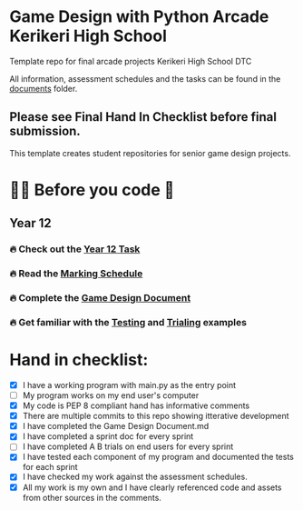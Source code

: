 # Game Design with Python Arcade Kerikeri High School

Template repo for final arcade projects Kerikeri High School DTC

All information, assessment schedules and the tasks can be found in the [documents](./documents) folder. 

## Please see Final Hand In Checklist before final submission. 

This template creates student repositories for senior game design projects. 

# 👨‍🏫 Before you code 🐍 

## Year 12
###  🔥 Check out the [Year 12 Task](documents/task/year-12/Year%2012%20Arcade%20Game%20Design%20Task.md)
###  🔥 Read the [Marking Schedule](documents/task/year-12/Marking%20Schedule.md)

###  🔥 Complete the [Game Design Document](documents/Game%20Design%20Document.md)
###  🔥 Get familiar with the [Testing](Testing.md) and [Trialing](documents/testing-and-trialing/trialing.md) examples



# Hand in checklist: 
- [x] I have a working program with main.py as the entry point
- [ ] My program works on my end user's computer
- [x] My code is PEP 8 compliant hand has informative comments
- [x] There are multiple commits to this repo showing itterative development
- [x] I have completed the Game Design Document.md
- [x] I have completed a sprint doc for every sprint
- [ ] I have completed A B trials on end users for every sprint
- [x] I have tested each component of my program and documented the tests for each sprint
- [x] I have checked my work against the assessment schedules. 
- [x] All my work is my own and I have clearly referenced code and assets from other sources in the comments.
